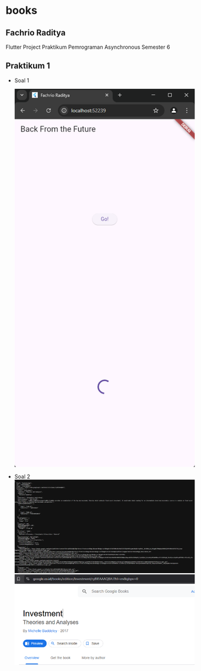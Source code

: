 # books

## Fachrio Raditya

Flutter Project Praktikum Pemrograman Asynchronous Semester 6

## Praktikum 1

- Soal 1

  ![1](./images/11.png)

- Soal 2
  ![1](./images/121.png)
  ![2](./images/122.png)
